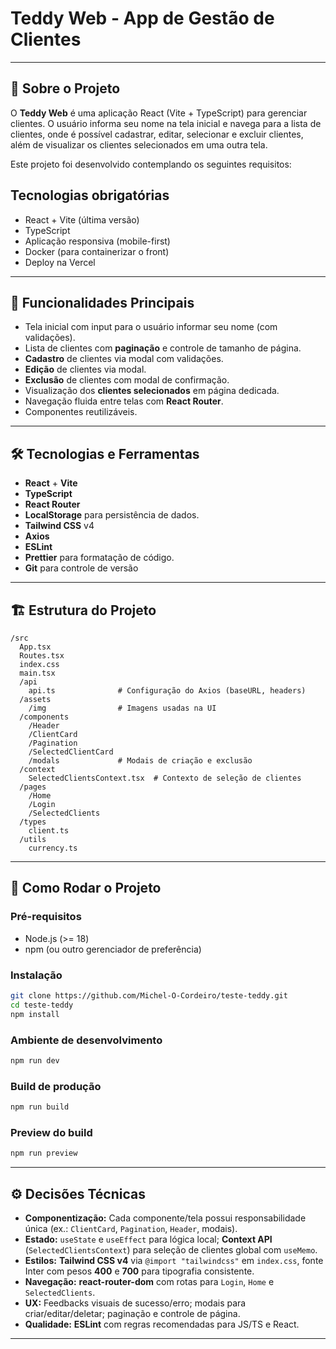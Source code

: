 # Teddy Web - App de Gestão de Clientes

---

## 📝 Sobre o Projeto

O **Teddy Web** é uma aplicação React (Vite + TypeScript) para gerenciar clientes. O usuário informa seu nome na tela inicial e navega para a lista de clientes, onde é possível cadastrar, editar, selecionar e excluir clientes, além de visualizar os clientes selecionados em uma outra tela.

Este projeto foi desenvolvido contemplando os seguintes requisitos:

## Tecnologias obrigatórias
- React + Vite (última versão)
- TypeScript
- Aplicação responsiva (mobile-first)
- Docker (para containerizar o front)
- Deploy na Vercel

---

## 📱 Funcionalidades Principais

- Tela inicial com input para o usuário informar seu nome (com validações).
- Lista de clientes com **paginação** e controle de tamanho de página.
- **Cadastro** de clientes via modal com validações.
- **Edição** de clientes via modal.
- **Exclusão** de clientes com modal de confirmação.
- Visualização dos **clientes selecionados** em página dedicada.
- Navegação fluida entre telas com **React Router**.
- Componentes reutilizáveis.

---

## 🛠 Tecnologias e Ferramentas

- **React** + **Vite**
- **TypeScript**
- **React Router**
- **LocalStorage** para persistência de dados.
- **Tailwind CSS** v4
- **Axios**
- **ESLint**
- **Prettier** para formatação de código.
- **Git** para controle de versão


---

## 🏗️ Estrutura do Projeto

```plaintext
/src
  App.tsx
  Routes.tsx
  index.css
  main.tsx
  /api
    api.ts              # Configuração do Axios (baseURL, headers)
  /assets
    /img                # Imagens usadas na UI
  /components
    /Header
    /ClientCard
    /Pagination
    /SelectedClientCard
    /modals             # Modais de criação e exclusão
  /context
    SelectedClientsContext.tsx  # Contexto de seleção de clientes
  /pages
    /Home
    /Login
    /SelectedClients
  /types
    client.ts
  /utils
    currency.ts
```

---

## 🚀 Como Rodar o Projeto

### Pré-requisitos

- Node.js (>= 18)
- npm (ou outro gerenciador de preferência)

### Instalação

```bash
git clone https://github.com/Michel-O-Cordeiro/teste-teddy.git
cd teste-teddy
npm install
```

### Ambiente de desenvolvimento

```bash
npm run dev
```

### Build de produção

```bash
npm run build
```

### Preview do build

```bash
npm run preview
```

---

## ⚙️ Decisões Técnicas

- **Componentização:** Cada componente/tela possui responsabilidade única (ex.: `ClientCard`, `Pagination`, `Header`, modais).
- **Estado:** `useState` e `useEffect` para lógica local; **Context API** (`SelectedClientsContext`) para seleção de clientes global com `useMemo`.
- **Estilos:** **Tailwind CSS v4** via `@import "tailwindcss"` em `index.css`, fonte Inter com pesos **400** e **700** para tipografia consistente.
- **Navegação:** **react-router-dom** com rotas para `Login`, `Home` e `SelectedClients`.
- **UX:** Feedbacks visuais de sucesso/erro; modais para criar/editar/deletar; paginação e controle de página.
- **Qualidade:** **ESLint** com regras recomendadas para JS/TS e React.

---

